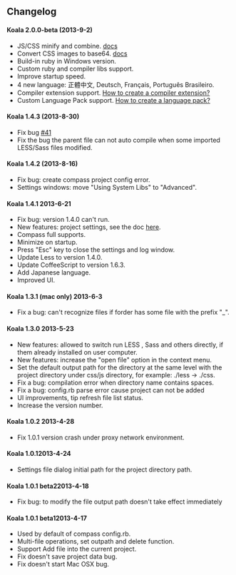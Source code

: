 ## Changelog

#### Koala 2.0.0-beta (2013-9-2)
* JS/CSS minify and combine. [docs](https://github.com/oklai/koala/wiki/JS-CSS-minify-and-combine)
* Convert CSS images to base64. [docs](https://github.com/oklai/koala/wiki/JS-CSS-minify-and-combine#convert-css-images-to-base64)
* Build-in ruby in Windows version.
* Custom ruby and compiler libs support.
* Improve startup speed.
* 4 new language: 正體中文, Deutsch, Français, Português Brasileiro.
* Compiler extension support. [How to create a compiler extension?](https://github.com/oklai/koala/tree/master/src/app/templates/compiler)
* Custom Language Pack support. [How to create a language pack?](https://github.com/oklai/koala/tree/master/src/app/templates/locales)

#### Koala 1.4.3 (2013-8-30)
* Fix bug [#41](https://github.com/oklai/koala/issues/41)
* Fix the bug the parent file can not auto compile when some imported LESS/Sass files modified.

#### Koala 1.4.2 (2013-8-16)
* Fix bug: create compass project config error.
* Settings windows: move "Using System Libs" to "Advanced".

#### Koala 1.4.1 2013-6-21
* Fix bug: version 1.4.0 can't run.
* New features: project settings, see the doc [here](https://github.com/oklai/koala/wiki/Using-project-settings).
* Compass full supports.
* Minimize on startup.
* Press "Esc" key to close the settings and log window.
* Update Less to version 1.4.0.
* Update CoffeeScript to version 1.6.3.
* Add Japanese language.
* Improved UI.

#### Koala 1.3.1 (mac only) 2013-6-3
* Fix a bug: can't recognize files if forder has some file with the prefix "_".

#### Koala 1.3.0 2013-5-23
* New features: allowed to switch run LESS , Sass and others directly, if them already installed on user computer.
* New features: increase the "open file" option in the context menu.
* Set the default output path for the directory at the same level with the project directory under css/js directory, for example: ./less -> ./css.
* Fix a bug: compilation error when directory name contains spaces.
* Fix a bug: config.rb parse error cause project can not be added
* UI improvements, tip refresh file list status.
* Increase the version number.

#### Koala 1.0.2 2013-4-28
* Fix 1.0.1 version crash under proxy network environment.

#### Koala 1.0.12013-4-24
* Settings file dialog initial path for the project directory path.

#### Koala 1.0.1 beta22013-4-18
* Fix bug: to modify the file output path doesn't take effect immediately

#### Koala 1.0.1 beta12013-4-17
* Used by default of compass config.rb.
* Multi-file operations, set outpath and delete function.
* Support Add file into the current project.
* Fix doesn't save project data bug.
* Fix doesn't start Mac OSX bug.